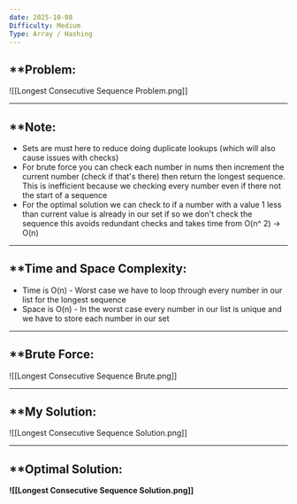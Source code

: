 ```yaml
---
date: 2025-10-08
Difficulty: Medium
Type: Array / Hashing
---
```


## **Problem: 

![[Longest Consecutive Sequence Problem.png]]

---
## **Note: 
- Sets are must here to reduce doing duplicate lookups (which will also cause issues with checks)
- For brute force you can check each number in nums then increment the current number (check if that's there) then return the longest sequence. This is inefficient because we checking every number even if there not the start of a sequence
- For the optimal solution we can check to if a number with a value 1 less than current value is already in our set if so we don't check the sequence this avoids redundant checks and takes time from O(n^ 2) -> O(n) 

---

## **Time and Space Complexity: 
- Time is O(n) - Worst case we have to loop through every number in our list for the longest sequence
- Space is O(n) - In the worst case every number in our list is unique and we have to store each number in our set

--- 

## **Brute Force: 

![[Longest Consecutive Sequence Brute.png]]

---
## **My Solution: 

![[Longest Consecutive Sequence Solution.png]]


---
## **Optimal Solution: 

**![[Longest Consecutive Sequence Solution.png]]**
